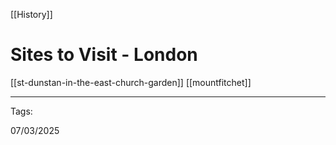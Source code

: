 [[History]]

# Sites to Visit - London

[[st-dunstan-in-the-east-church-garden]]
[[mountfitchet]]

---

Tags:

07/03/2025

